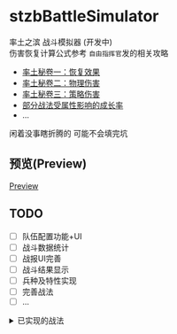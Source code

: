 # stzbBattleSimulator
率土之滨 战斗模拟器 (开发中)  
伤害恢复计算公式参考 `自由指挥官`发的相关攻略   
* [率土秘卷一：恢复效果](https://ds.163.com/feed/61d6fcb5849ee2000141813e)
* [率土秘卷二：物理伤害](https://ds.163.com/feed/61d80f25c5a3250001371489)
* [率土秘卷三：策略伤害](https://ds.163.com/feed/61d960a5c5a3250001385b66)
* [部分战法受属性影响的成长率](https://ds.163.com/feed/60ba5ac4517f0f055ad52ce0)
* ...

闲着没事瞎折腾的 可能不会填完坑
## 预览(Preview)
[Preview](https://stzb-battle-simulator.vercel.app/?_blank)
## TODO
- [ ] 队伍配置功能+UI
- [ ] 战斗数据统计
- [ ] 战报UI完善
- [ ] 战斗结果显示
- [ ] 兵种及特性实现
- [ ] 完善战法
- [ ] ...

<details>
<summary>已实现的战法</summary>

  
* [A] 先驱突击
* [A] 温酒斩将
* [S] 血践黄砂
* [A] 方阵突击
* [A] 钝兵挫锐
* [S] 皇裔流离
* [S] 其疾如风
* [S] 奋疾先登
* [S] 奇兵拒北
* [S] 忠克猛烈

</details>
